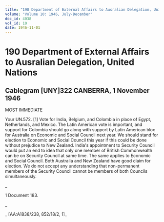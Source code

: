 ```yaml
---
title: "190 Department of External Affairs to Ausralian Delegation, United Nations"
volume: "Volume 10: 1946, July-December"
doc_id: 4038
vol_id: 10
date: 1946-11-01
---
```


# 190 Department of External Affairs to Ausralian Delegation, United Nations

## Cablegram [UNY]322 CANBERRA, 1 November 1946

MOST IMMEDIATE

Your UN.572. [1] Vote for India, Belgium, and Colombia in place of Egypt, Netherlands, and Mexico. The Latin American vote is important, and support for Colombia should go along with support by Latin American bloc for Australia on Economic and Social Council next year. We should stand for election to Economic and Social Council this year if this could be done without prejudice to New Zealand. India's appointment to Security Council would put an end to idea that only one member of British Commonwealth can be on Security Council at same time. The same applies to Economic and Social Council. Both Australia and New Zealand have good claim for election. We do not accept any understanding that non-permanent members of the Security Council cannot be members of both Councils simultaneously.

_

1 Document 183.

_

_ [AA:A1838/238, 852/18/2, 1]_
